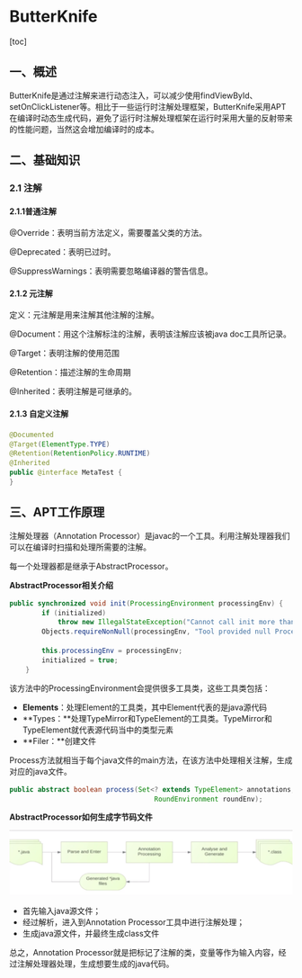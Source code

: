 # ButterKnife

[toc]

## 一、概述

ButterKnife是通过注解来进行动态注入，可以减少使用findViewById、setOnClickListener等。相比于一些运行时注解处理框架，ButterKnife采用APT在编译时动态生成代码，避免了运行时注解处理框架在运行时采用大量的反射带来的性能问题，当然这会增加编译时的成本。

## 二、基础知识

### 2.1 注解

#### 2.1.1普通注解

@Override：表明当前方法定义，需要覆盖父类的方法。

@Deprecated：表明已过时。

@SuppressWarnings：表明需要忽略编译器的警告信息。

#### 2.1.2 元注解

定义：元注解是用来注解其他注解的注解。

@Document：用这个注解标注的注解，表明该注解应该被java doc工具所记录。

@Target：表明注解的使用范围

@Retention：描述注解的生命周期

@Inherited：表明注解是可继承的。

#### 2.1.3 自定义注解

```java
@Documented
@Target(ElementType.TYPE)
@Retention(RetentionPolicy.RUNTIME)
@Inherited
public @interface MetaTest {
}
```

## 三、APT工作原理

注解处理器（Annotation Processor）是javac的一个工具。利用注解处理器我们可以在编译时扫描和处理所需要的注解。

每一个处理器都是继承于AbstractProcessor。

**AbstractProcessor相关介绍**

```java
public synchronized void init(ProcessingEnvironment processingEnv) {
        if (initialized)
            throw new IllegalStateException("Cannot call init more than once.");
        Objects.requireNonNull(processingEnv, "Tool provided null ProcessingEnvironment");

        this.processingEnv = processingEnv;
        initialized = true;
    }
```

该方法中的ProcessingEnvironment会提供很多工具类，这些工具类包括：

- **Elements**：处理Element的工具类，其中Element代表的是java源代码
- **Types：**处理TypeMirror和TypeElement的工具类。TypeMirror和TypeElement就代表源代码当中的类型元素
- **Filer：**创建文件

Process方法就相当于每个java文件的main方法，在该方法中处理相关注解，生成对应的java文件。

```java
public abstract boolean process(Set<? extends TypeElement> annotations,
                                    RoundEnvironment roundEnv);
```



**AbstractProcessor如何生成字节码文件**

![](imgs/butterknife/apt_work_flow.png)

- 首先输入java源文件；
- 经过解析，进入到Annotation Processor工具中进行注解处理；
- 生成java源文件，并最终生成class文件

总之，Annotation Processor就是把标记了注解的类，变量等作为输入内容，经过注解处理器处理，生成想要生成的java代码。